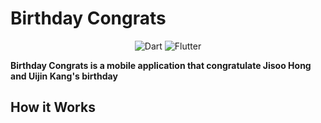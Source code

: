 # Birthday Congrats
<div align="center">
    <img src="https://img.shields.io/badge/dart-%230175C2.svg?style=for-the-badge&logo=dart&logoColor=white" alt="Dart">
    <img src="https://img.shields.io/badge/Flutter-%2302569B.svg?style=for-the-badge&logo=Flutter&logoColor=white" alt="Flutter">
</div>

**Birthday Congrats is a mobile application that congratulate Jisoo Hong and Uijin Kang's birthday**

## How it Works

